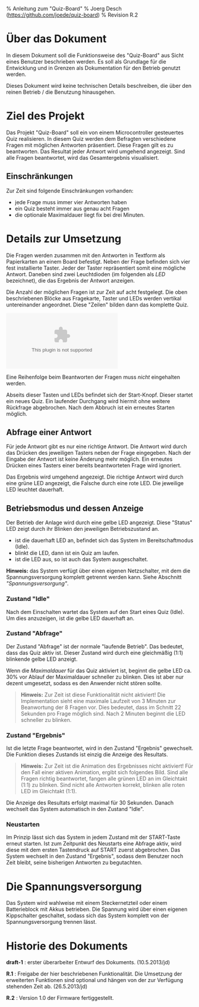 % Anleitung zum "Quiz-Board"
% Joerg Desch (https://github.com/joede/quiz-board)
% Revision R.2

# Über das Dokument

In diesem Dokument soll die Funktionsweise des "Quiz-Board" aus Sicht
eines Benutzer beschrieben werden. Es soll als Grundlage für die Entwicklung
und in Grenzen als Dokumentation für den Betrieb genutzt werden.

Dieses Dokument wird keine technischen Details beschreiben, die über den
reinen Betrieb / die Benutzung hinausgehen.


# Ziel des Projekt

Das Projekt "Quiz-Board" soll ein von einem Microcontroller gesteuertes
Quiz realisieren. In diesem Quiz werden dem Befragten verschiedene Fragen
mit möglichen Antworten präsentiert. Diese Fragen gilt es zu beantworten.
Das Resultat jeder Antwort wird umgehend angezeigt. Sind alle Fragen
beantwortet, wird das Gesamtergebnis visualisiert.

## Einschränkungen

Zur Zeit sind folgende Einschränkungen vorhanden:

* jede Frage muss immer vier Antworten haben
* ein Quiz besteht immer aus genau acht Fragen
* die optionale Maximaldauer liegt fix bei drei Minuten.


# Details zur Umsetzung

Die Fragen werden zusammen mit den Antworten in Textform als Papierkarten an
einem Board befestigt. Neben der Frage befinden sich vier fest installierte
Taster. Jeder der Taster repräsentiert somit eine mögliche Antwort. Daneben
sind zwei Leuchtdioden (im folgenden als *LED* bezeichnet), die das Ergebnis
der Antwort anzeigen.

Die Anzahl der möglichen Fragen ist zur Zeit auf acht festgelegt. Die oben
beschriebenen Blöcke aus Fragekarte, Taster und LEDs werden vertikal
untereinander angeordnet. Diese "Zeilen" bilden dann das komplette Quiz.

![Skizze der Anordnung der Elemente des Board. Die Farbgebung ist eine
Möglichkeit die Fragen und die LED zu gruppieren. Auf die Darstellung der Taster
in dem grau hinterlegten Feld wurde in der Skizze verzichtet.](images/Puzzleboard-Sample.eps)

Eine Reihenfolge beim Beantworten der Fragen muss *nicht* eingehalten werden.

Abseits dieser Tasten und LEDs befindet sich der Start-Knopf. Dieser startet
ein neues Quiz. Ein laufender Durchgang wird hiermit ohne weitere Rückfrage
abgebrochen. Nach dem Abbruch ist ein erneutes Starten möglich.


## Abfrage einer Antwort

Für jede Antwort gibt es nur eine richtige Antwort. Die Antwort wird durch das
Drücken des jeweiligen Tasters neben der Frage eingegeben. Nach der Eingabe
der Antwort ist keine Änderung mehr möglich. Ein erneutes Drücken eines
Tasters einer bereits beantworteten Frage wird ignoriert.

Das Ergebnis wird umgehend angezeigt. Die richtige Antwort wird durch eine
grüne LED angezeigt, die Falsche durch eine rote LED. Die jeweilige LED leuchtet
dauerhaft.


## Betriebsmodus und dessen Anzeige

Der Betrieb der Anlage wird durch eine gelbe LED angezeigt. Diese "Status" LED zeigt
durch ihr Blinken den jeweiligen Betriebszustand an.

* ist die dauerhaft LED an, befindet sich das System im Bereitschaftmodus (Idle).
* blinkt die LED, dann ist ein Quiz am laufen.
* ist die LED aus, so ist auch das System ausgeschaltet.

**Hinweis:** das System verfügt über einen eigenen Netzschalter, mit dem die
Spannungsversorgung komplett getrennt werden kann. Siehe Abschnitt
*"Spannungsversorgung"*.


### Zustand "Idle"

Nach dem Einschalten wartet das System auf den Start eines Quiz (Idle). Um
dies anzuzeigen, ist die gelbe LED dauerhaft an.


<!-- ZRU ZEIT NICHT UMGESETZT
### Zustand "Stromsparen"

Wird im Zustand "Idle" nicht innerhalb einer Minute das Quiz gestartet, schaltet
sich das System wieder aus. Bei einem laufenden Quiz erfolgt diese Abschaltung
spätestens fünf Minuten nach dem letzten Tastendruck.

Abschalten bedeutet hier, dass das System in einen speziellen "Stromspar-Modus"
wechselt. Hierzu wird der Microcontroller in einer Schlafmodus geschaltet, in
dem er nahezu keine Energie benötigt. Aus diesem "Stromspar-Modus" kann direkt
ein Quiz gestartet werden.

Dieses Abschalten wird nicht visualisiert. Da Energie gespart werden soll, wird
keine LED zur Anzeige verwendet.
-->


### Zustand "Abfrage"

Der Zustand "Abfrage" ist der normale "laufende Betrieb". Das bedeutet, dass
das Quiz aktiv ist. Dieser Zustand wird durch eine gleichmäßig (1:1)
blinkende gelbe LED anzeigt.

Wenn die *Maximaldauer* für das Quiz aktiviert ist, beginnt die gelbe LED ca.
30% vor Ablauf der Maximaldauer schneller zu blinken. Dies ist aber nur dezent
umgesetzt, sodass es den Anwender nicht stören sollte.

> **Hinweis:** Zur Zeit ist diese Funktionalität nicht aktiviert! Die Implementation
> sieht eine maximale Laufzeit von 3 Minuten zur Beanwortung der 8 Fragen vor.
> Dies bedeutet, dass im Schnitt 22 Sekunden pro Frage möglich sind. Nach
> 2 Minuten beginnt die LED schneller zu blinken.


### Zustand "Ergebnis"

Ist die letzte Frage beantwortet, wird in den Zustand "Ergebnis" gewechselt.
Die Funktion dieses Zustands ist einzig die Anzeige des Resultats.

> **Hinweis:** Zur Zeit ist die Animation des Ergebnisses nicht aktiviert!
> Für den Fall einer aktiven Animation, ergibt sich folgendes Bild. Sind alle
> Fragen richtig beantwortet, fangen alle grünen LED an im Gleichtakt (1:1)
> zu blinken. Sind nicht alle Antworten korrekt, blinken alle roten LED im
> Gleichtakt (1:1).

Die Anzeige des Resultats erfolgt maximal für 30 Sekunden. Danach wechselt das
System automatisch in den Zustand "Idle".


### Neustarten

Im Prinzip lässt sich das System in jedem Zustand mit der START-Taste erneut
starten. Ist zum Zeitpunkt des Neustarts eine Abfrage aktiv, wird diese mit dem
ersten Tastendruck auf START zuerst abgebrochen. Das System wechselt in den
Zustand "Ergebnis", sodass dem Benutzer noch Zeit bleibt, seine bisherigen
Antworten zu begutachten.

# Die Spannungsversorgung

Das System wird wahlweise mit einem Steckernetzteil oder einem Batterieblock mit
Akkus betrieben. Die Spannung wird über einen eigenen Kippschalter geschaltet,
sodass sich das System komplett von der Spannungsversorgung trennen lässt.


# Historie des Dokuments

**draft-1**
:    erster überarbeiter Entwurf des Dokuments. (10.5.2013/jd)

**R.1**
:    Freigabe der hier beschriebenen Funktionalität. Die Umsetzung der
     erweiterten Funktionen sind optional und hängen von der zur Verfügung
     stehenden Zeit ab. (26.5.2013/jd)

**R.2**
:    Version 1.0 der Firmware fertiggestellt.
